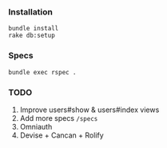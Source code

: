 ### Installation

```
bundle install
rake db:setup
```

### Specs

```
bundle exec rspec .
```

### TODO

1. Improve users#show & users#index views
2. Add more specs ```/specs```
3. Omniauth
4. Devise + Cancan + Rolify
